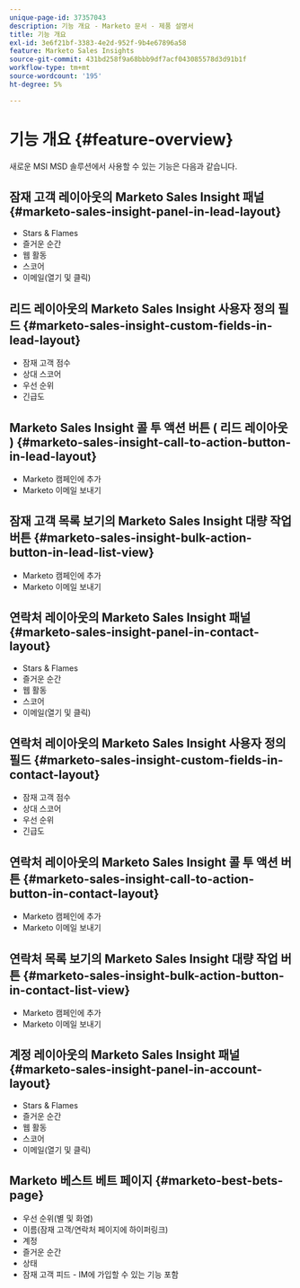 ```yaml
---
unique-page-id: 37357043
description: 기능 개요 - Marketo 문서 - 제품 설명서
title: 기능 개요
exl-id: 3e6f21bf-3383-4e2d-952f-9b4e67896a58
feature: Marketo Sales Insights
source-git-commit: 431bd258f9a68bbb9df7acf043085578d3d91b1f
workflow-type: tm+mt
source-wordcount: '195'
ht-degree: 5%

---
```


# 기능 개요 {#feature-overview}

새로운 MSI MSD 솔루션에서 사용할 수 있는 기능은 다음과 같습니다.

## 잠재 고객 레이아웃의 Marketo Sales Insight 패널  {#marketo-sales-insight-panel-in-lead-layout}

* Stars &amp; Flames
* 즐거운 순간
* 웹 활동
* 스코어
* 이메일(열기 및 클릭)

## 리드 레이아웃의 Marketo Sales Insight 사용자 정의 필드  {#marketo-sales-insight-custom-fields-in-lead-layout}

* 잠재 고객 점수
* 상대 스코어
* 우선 순위
* 긴급도

## Marketo Sales Insight 콜 투 액션 버튼 ( 리드 레이아웃 )  {#marketo-sales-insight-call-to-action-button-in-lead-layout}

* Marketo 캠페인에 추가
* Marketo 이메일 보내기

## 잠재 고객 목록 보기의 Marketo Sales Insight 대량 작업 버튼  {#marketo-sales-insight-bulk-action-button-in-lead-list-view}

* Marketo 캠페인에 추가
* Marketo 이메일 보내기

## 연락처 레이아웃의 Marketo Sales Insight 패널  {#marketo-sales-insight-panel-in-contact-layout}

* Stars &amp; Flames
* 즐거운 순간
* 웹 활동
* 스코어
* 이메일(열기 및 클릭)

## 연락처 레이아웃의 Marketo Sales Insight 사용자 정의 필드  {#marketo-sales-insight-custom-fields-in-contact-layout}

* 잠재 고객 점수
* 상대 스코어
* 우선 순위
* 긴급도

## 연락처 레이아웃의 Marketo Sales Insight 콜 투 액션 버튼  {#marketo-sales-insight-call-to-action-button-in-contact-layout}

* Marketo 캠페인에 추가
* Marketo 이메일 보내기

## 연락처 목록 보기의 Marketo Sales Insight 대량 작업 버튼  {#marketo-sales-insight-bulk-action-button-in-contact-list-view}

* Marketo 캠페인에 추가
* Marketo 이메일 보내기

## 계정 레이아웃의 Marketo Sales Insight 패널 {#marketo-sales-insight-panel-in-account-layout}

* Stars &amp; Flames
* 즐거운 순간
* 웹 활동
* 스코어
* 이메일(열기 및 클릭)

## Marketo 베스트 베트 페이지 {#marketo-best-bets-page}

* 우선 순위(별 및 화염)
* 이름(잠재 고객/연락처 페이지에 하이퍼링크)
* 계정
* 즐거운 순간
* 상태
* 잠재 고객 피드 - IM에 가입할 수 있는 기능 포함
